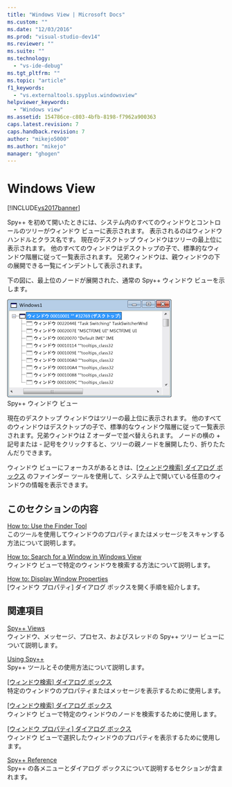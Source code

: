 ```yaml
---
title: "Windows View | Microsoft Docs"
ms.custom: ""
ms.date: "12/03/2016"
ms.prod: "visual-studio-dev14"
ms.reviewer: ""
ms.suite: ""
ms.technology: 
  - "vs-ide-debug"
ms.tgt_pltfrm: ""
ms.topic: "article"
f1_keywords: 
  - "vs.externaltools.spyplus.windowsview"
helpviewer_keywords: 
  - "Windows view"
ms.assetid: 154786ce-c803-4bfb-8198-f7962a900363
caps.latest.revision: 7
caps.handback.revision: 7
author: "mikejo5000"
ms.author: "mikejo"
manager: "ghogen"
---
```

# Windows View
[!INCLUDE[vs2017banner](../code-quality/includes/vs2017banner.md)]

Spy\+\+ を初めて開いたときには、システム内のすべてのウィンドウとコントロールのツリーがウィンドウ ビューに表示されます。  表示されるのはウィンドウ ハンドルとクラス名です。  現在のデスクトップ ウィンドウはツリーの最上位に表示されます。  他のすべてのウィンドウはデスクトップの子で、標準的なウィンドウ階層に従って一覧表示されます。  兄弟ウィンドウは、親ウィンドウの下の展開できる一覧にインデントして表示されます。  
  
 下の図に、最上位のノードが展開された、通常の Spy\+\+ ウィンドウ ビューを示します。  
  
 ![Spy&#43;&#43; ウィンドウ ビュー](../debugger/media/spy--_windowsview.png "Spy\+\+\_WindowsView")  
Spy\+\+ ウィンドウ ビュー  
  
 現在のデスクトップ ウィンドウはツリーの最上位に表示されます。  他のすべてのウィンドウはデスクトップの子で、標準的なウィンドウ階層に従って一覧表示されます。兄弟ウィンドウは Z オーダーで並べ替えられます。  ノードの横の \+ 記号または \- 記号をクリックすると、ツリーの親ノードを展開したり、折りたたんだりできます。  
  
 ウィンドウ ビューにフォーカスがあるときは、[\[ウィンドウ検索\] ダイアログ ボックス](../Topic/Window%20Search%20Dialog%20Box.md) のファインダー ツールを使用して、システム上で開いている任意のウィンドウの情報を表示できます。  
  
## このセクションの内容  
 [How to: Use the Finder Tool](../Topic/How%20to:%20Use%20the%20Finder%20Tool.md)  
 このツールを使用してウィンドウのプロパティまたはメッセージをスキャンする方法について説明します。  
  
 [How to: Search for a Window in Windows View](../debugger/how-to-search-for-a-window-in-windows-view.md)  
 ウィンドウ ビューで特定のウィンドウを検索する方法について説明します。  
  
 [How to: Display Window Properties](../debugger/how-to-display-window-properties.md)  
 \[ウィンドウ プロパティ\] ダイアログ ボックスを開く手順を紹介します。  
  
## 関連項目  
 [Spy\+\+ Views](../debugger/spy-increment-views.md)  
 ウィンドウ、メッセージ、プロセス、およびスレッドの Spy\+\+ ツリー ビューについて説明します。  
  
 [Using Spy\+\+](../debugger/using-spy-increment.md)  
 Spy\+\+ ツールとその使用方法について説明します。  
  
 [\[ウィンドウ検索\] ダイアログ ボックス](../Topic/Find%20Window%20Dialog%20Box.md)  
 特定のウィンドウのプロパティまたはメッセージを表示するために使用します。  
  
 [\[ウィンドウ検索\] ダイアログ ボックス](../Topic/Window%20Search%20Dialog%20Box.md)  
 ウィンドウ ビューで特定のウィンドウのノードを検索するために使用します。  
  
 [\[ウィンドウ プロパティ\] ダイアログ ボックス](../Topic/Window%20Properties%20Dialog%20Box.md)  
 ウィンドウ ビューで選択したウィンドウのプロパティを表示するために使用します。  
  
 [Spy\+\+ Reference](../debugger/spy-increment-reference.md)  
 Spy\+\+ の各メニューとダイアログ ボックスについて説明するセクションが含まれます。